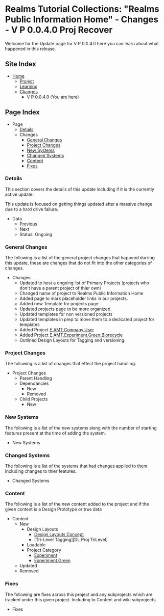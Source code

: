 [Page]:https://github.com/Ancient-Majik-Tech/Learn.Tutorial.Collections/blob/main/Changes/All/V%20P%200.0.4.0.md

[Page Home]:https://github.com/Ancient-Majik-Tech/Learn.Tutorial.Collections/blob/main/README.md
[Page Proj Home]:https://github.com/Ancient-Majik-Tech/Learn.Tutorial.Collections/blob/main/Project/ProjectHome.md
[Page Learn Home]:https://github.com/Ancient-Majik-Tech/Learn.Tutorial.Collections/blob/main/Learn/Learn_Home.md
[Page Changes Home]:https://github.com/Ancient-Majik-Tech/Learn.Tutorial.Collections/blob/main/Changes/ChangeLog.md

[Page Change Previous]:https://github.com/Ancient-Majik-Tech/Learn.Tutorial.Collections/blob/main/Changes/All/V%20P%200.0.3.0.md
[Page Change Next]:link

[Sec Details]:https://github.com/Ancient-Majik-Tech/Learn.Tutorial.Collections/blob/main/Changes/All/V%20P%200.0.4.0.md#details
[Sec General]:https://github.com/Ancient-Majik-Tech/Learn.Tutorial.Collections/blob/main/Changes/All/V%20P%200.0.4.0.md#general-changes
[Sec Proj]:https://github.com/Ancient-Majik-Tech/Learn.Tutorial.Collections/blob/main/Changes/All/V%20P%200.0.4.0.md#project-changes
[Sec NewSys]:https://github.com/Ancient-Majik-Tech/Learn.Tutorial.Collections/blob/main/Changes/All/V%20P%200.0.4.0.md#new-systems
[Sec ChangedSys]:https://github.com/Ancient-Majik-Tech/Learn.Tutorial.Collections/blob/main/Changes/All/V%20P%200.0.4.0.md#changed-systems
[Sec Content]:https://github.com/Ancient-Majik-Tech/Learn.Tutorial.Collections/blob/main/Changes/All/V%20P%200.0.4.0.md#content-changes
[Sec Fixes]:https://github.com/Ancient-Majik-Tech/Learn.Tutorial.Collections/blob/main/Changes/All/V%20P%200.0.4.0.md#fixes

[Proj Company.User]:https://github.com/Ancient-Majik-Tech/Company.User.Wiki/blob/main/README.md

[Proj Experiment.Green.Biorecycle]:https://github.com/Ancient-Majik-Tech/Experiment.Green.Biorecycle.Wiki/blob/main/Project/ProjectHome.md

[ProjCat Experiment]:https://github.com/Ancient-Majik-Tech/Learn.Tutorial.Collections/blob/main/OurProjects.md#experiment
[ProjCat Experiment.Green]:https://github.com/Ancient-Majik-Tech/Learn.Tutorial.Collections/blob/main/OurProjects.md#experimentgreen

[DL Design DL]:link

# Realms Tutorial Collections: "Realms Public Information Home" - Changes - V P 0.0.4.0 Proj Recover

Welcome for the Update page for V P 0.0.4.0 here you can learn about what happened in this release.

## Site Index

- [Home][Page Home]
	- [Project][Page Proj Home]
	- [Learning][Page Learn Home]
	- [Changes][Page Changes Home]
		- V P 0.0.4.0 (You are here)

## Page Index

- Page
	- [Details][Sec Details]
	- Changes
		- [General Changes][Sec General]
		- [Project Changes][Sec Proj]
		- [New Systems][Sec NewSys]
		- [Changed Systems][Sec ChangedSys]
		- [Content][Sec Content]
		- [Fixes][Sec Fixes]

### Details

This section covers the details of this update including if it is the currently active update.

This update is focused on getting things updated after a massive change due to a hard drive failure.

- Data
	- [Previous][Page Change Previous]
	- Next
	- Status: Ongoing

### General Changes

The following is a list of the general project changes that happend durring this update, these are changes that do not fit into the other categories of changes.

- Changes
	- Updated to host a ongoing list of Primary Projects (projects who don't have a parent project of thier own)
	- Changed name of project to Realms Public Information Home
	- Added page to mark placeholder links in our projects.
	- Added new Template for projects page
	- Updated projects page to be more organized.
	- Updated templates for non versioned projects
	- Updated templates in prep to move them to a dedicated project for templates
	- Added Project [E.AMT.Company.User][Proj Company.User]
	- Added Project [E.AMT.Experiment.Green.Biorecycle][Proj Experiment.Green.Biorecycle]
	- Outlined Design Layouts for Tagging and versioning.

### Project Changes

The following is a list of changes that effect the project handling.

- Project Changes
	- Parent Handling
	- Dependancies
		- New
		- Removed
	- Child Projects
		- New

### New Systems

The following is a list of the new systems along with the number of starting features present at the time of adding the system.

- New Systems

### Changed Systems

The following is a list of the systems that had changes applied to them including changes to thier features.

- Changed Systems

### Content

The following is a list of the new content added to the project and if the given content is a Design Prototype or true data

- Content
	- New
		- Design Layouts
			- [Design Layouts Concept][DL Design DL]
			- [Tri-Level Tagging][DL Proj TriLevel]
		- Loadable
		- Project Category
			- [Experiment][ProjCat Experiment]
			- [Experiment.Green][ProjCat Experiment.Green]
	- Updated
	- Removed

### Fixes

The following are fixes across this project and any subprojects which are tracked under this given project. Including to Content and wiki subprojects.

- Fixes

